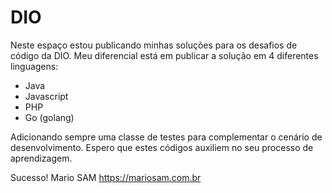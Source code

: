 # DIO

Neste espaço estou publicando minhas soluções para os desafios de código da DIO.
Meu diferencial está em publicar a solução em 4 diferentes linguagens:
- Java
- Javascript
- PHP
- Go (golang)

Adicionando sempre uma classe de testes para complementar o cenário de desenvolvimento.
Espero que estes códigos auxiliem no seu processo de aprendizagem.

Sucesso!
Mario SAM
https://mariosam.com.br
